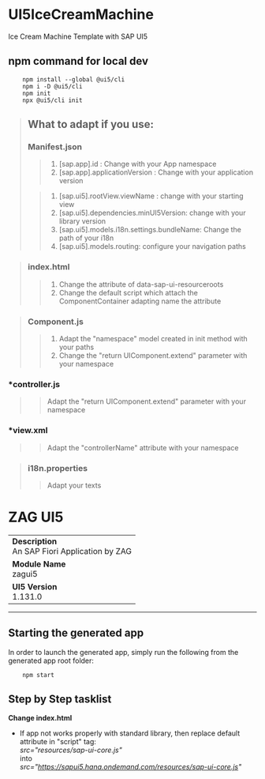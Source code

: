 # UI5IceCreamMachine
Ice Cream Machine Template with SAP UI5

## npm command for local dev
        npm install --global @ui5/cli
        npm i -D @ui5/cli
        npm init
        npx @ui5/cli init


>## What to adapt if you use:
>### Manifest.json
>>1. [sap.app].id : Change with your App namespace
>>2. [sap.app].applicationVersion : Change with your application version
>
>>1. [sap.ui5].rootView.viewName : change with your starting view 
>>2. [sap.ui5].dependencies.minUI5Version: change with your library version
>>3. [sap.ui5].models.i18n.settings.bundleName: Change the path of your i18n
>>4. [sap.ui5].models.routing: configure your navigation paths

>### index.html
>>1. Change the attribute of data-sap-ui-resourceroots
>>2. Change the default script which attach the ComponentContainer adapting name the attribute

>### Component.js
>>1. Adapt the "namespace" model created in init method with your paths
>>2. Change the "return UIComponent.extend" parameter with your namespace

### *controller.js
>> Adapt the "return UIComponent.extend" parameter with your namespace

### *view.xml
>> Adapt the "controllerName" attribute with your namespace

>### i18n.properties
>> Adapt your texts



# ZAG UI5
|               |
| ------------- |
|**Description**<br>An SAP Fiori Application by ZAG|
|**Module Name**<br>zagui5|
|**UI5 Version**<br>1.131.0|

---

## Starting the generated app

In order to launch the generated app, simply run the following from the generated app root folder:
```
    npm start
```

## Step by Step tasklist

**Change index.html**
- If app not works properly with standard library, then replace default attribute in "script" tag:
<br>*src="resources/sap-ui-core.js"* 
<br>into 
<br>*src="https://sapui5.hana.ondemand.com/resources/sap-ui-core.js"*
